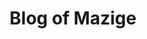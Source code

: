 ---
layout: home

title: Blog of Mazige
titleTemplate: Vite & Vue Powered Static Site Generator

hero:
  name: Mazige's Blog
  text: 记录及思考,阅读
  tagline: Paradigm, compound, 进化, 冗余,
  actions:
    - theme: brand
      text: Get Started
      link: /airdrops/
    - theme: alt
      text: View on GitHub
      link: https://github.com/vuejs/vitepress

features:
  - title: "广度甚于深度"
    details: 投资学、决策学、军事学、生物学、物理学、历史学、心理学, 格栅思维
  - title: 叙事自由
    details: 不断重塑自我、不断突破定义和框架、跳出自我中心主义的叙事自由。
  - title: 成长及输出
    details: 定义自己的leverage, 思维与行动互相验证， 想到什么做到什么
  - title: writer list
    details: 查理芒格，霍华德马克思，Naval Ravikant, Epic Ted, 王川, 巴菲特
---